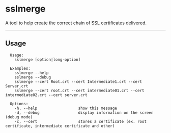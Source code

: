 sslmerge
===================


A tool to help create the correct chain of SSL certificates delivered.

----------


Usage
-------------

```
  Usage:
    sslmerge [option|long-option]

  Examples:
    sslmerge --help
    sslmerge --debug
    sslmerge --cert Root.crt --cert Intermediate1.crt --cert Server.crt
    sslmerge --cert root.crt --cert intermediate01.crt --cert intermediate02.crt --cert server.crt

  Options:
    -h, --help                  show this message
    -d, --debug                 display information on the screen (debug mode)
    -c, --cert                  stores a certificate (ex. root certificate, intermediate certificate and other)
```

